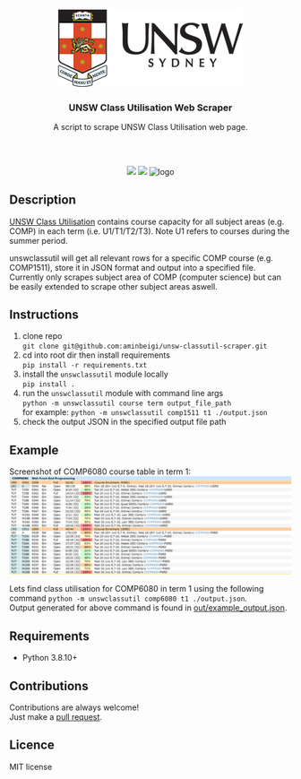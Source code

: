 <p align="center">
<img src="/media/logo.png"/ alt="logo">
<br/>
<h3 align="center">UNSW Class Utilisation Web Scraper</h3>
<p align="center">A script to scrape UNSW Class Utilisation web page. </p>
<h2></h2>
</p>
<br />

<p align="center">
<a href="../../issues"><img src="..."/></a>
<a href="../../pulls"><img src="https://img.shields.io/github/issues-pr/aminbeigi/unsw-classutil-scraper.svg?style=flat-square" /></a>
<img src="https://img.shields.io/github/license/aminbeigi/unsw-classutil-scraper?style=flat-square" alt="logo">
</p>

## Description
<a href="http://classutil.unsw.edu.au/">UNSW Class Utilisation</a> contains course capacity for all subject areas (e.g. COMP) in each term (i.e. U1/T1/T2/T3). Note U1 refers to courses during the summer period.

unswclassutil will get all relevant rows for a specific COMP course (e.g. COMP1511), store it in JSON format and output into a specified file. Currently only scrapes subject area of COMP (computer science) but can be easily extended to scrape other subject areas aswell.

## Instructions
1. clone repo  
`git clone git@github.com:aminbeigi/unsw-classutil-scraper.git`
2. cd into root dir then install requirements  
`pip install -r requirements.txt`
3. install the `unswclassutil` module locally     
`pip install .` 
4. run the `unswclassutil` module with command line args  
`python -m unswclassutil course term output_file_path`  
for example: `python -m unswclassutil comp1511 t1 ./output.json`
5. check the output JSON in the specified output file path

## Example
Screenshot of COMP6080 course table in term 1:  
<img src="media/comp6080t1_course_table.PNG" alt="media/comp6080t1_course_table.PNG">

Lets find class utilisation for COMP6080 in term 1 using the following command `python -m unswclassutil comp6080 t1 ./output.json`.  
Output generated for above command is found in <a href="out/example_output.json">out/example_output.json</a>.

## Requirements
* Python 3.8.10+

## Contributions
Contributions are always welcome!  
Just make a [pull request](../../pulls).

## Licence
MIT license
